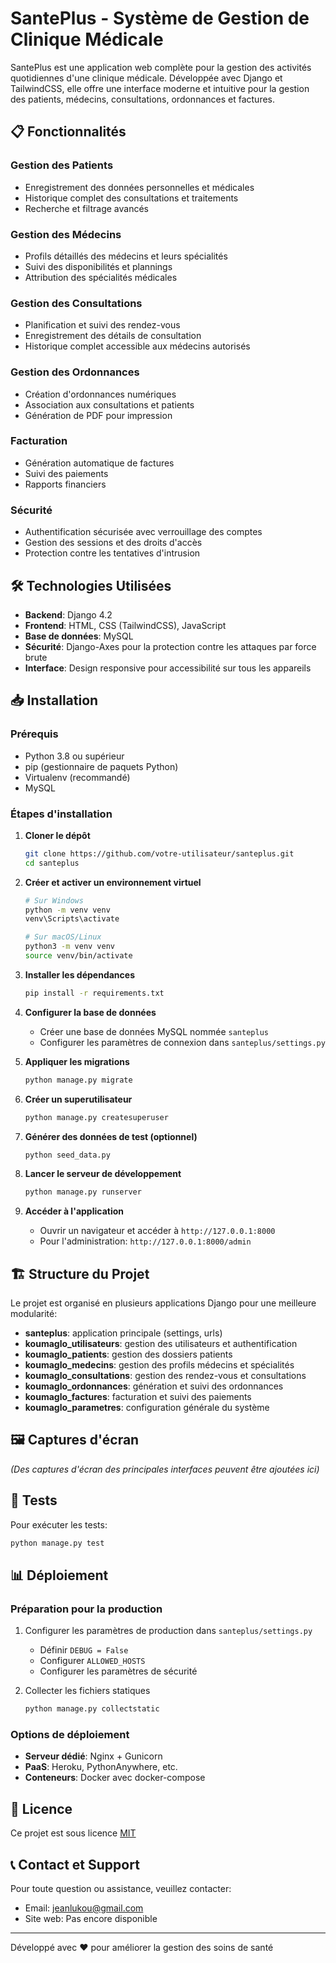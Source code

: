 # SantePlus - Système de Gestion de Clinique Médicale

SantePlus est une application web complète pour la gestion des activités quotidiennes d'une clinique médicale. Développée avec Django et TailwindCSS, elle offre une interface moderne et intuitive pour la gestion des patients, médecins, consultations, ordonnances et factures.

## 📋 Fonctionnalités

### Gestion des Patients
- Enregistrement des données personnelles et médicales
- Historique complet des consultations et traitements
- Recherche et filtrage avancés

### Gestion des Médecins
- Profils détaillés des médecins et leurs spécialités
- Suivi des disponibilités et plannings
- Attribution des spécialités médicales

### Gestion des Consultations
- Planification et suivi des rendez-vous
- Enregistrement des détails de consultation
- Historique complet accessible aux médecins autorisés

### Gestion des Ordonnances
- Création d'ordonnances numériques
- Association aux consultations et patients
- Génération de PDF pour impression

### Facturation
- Génération automatique de factures
- Suivi des paiements
- Rapports financiers

### Sécurité
- Authentification sécurisée avec verrouillage des comptes
- Gestion des sessions et des droits d'accès
- Protection contre les tentatives d'intrusion

## 🛠️ Technologies Utilisées

- **Backend**: Django 4.2
- **Frontend**: HTML, CSS (TailwindCSS), JavaScript
- **Base de données**: MySQL
- **Sécurité**: Django-Axes pour la protection contre les attaques par force brute
- **Interface**: Design responsive pour accessibilité sur tous les appareils

## 📥 Installation

### Prérequis
- Python 3.8 ou supérieur
- pip (gestionnaire de paquets Python)
- Virtualenv (recommandé)
- MySQL

### Étapes d'installation

1. **Cloner le dépôt**
   ```bash
   git clone https://github.com/votre-utilisateur/santeplus.git
   cd santeplus
   ```

2. **Créer et activer un environnement virtuel**
   ```bash
   # Sur Windows
   python -m venv venv
   venv\Scripts\activate

   # Sur macOS/Linux
   python3 -m venv venv
   source venv/bin/activate
   ```

3. **Installer les dépendances**
   ```bash
   pip install -r requirements.txt
   ```

4. **Configurer la base de données**
   - Créer une base de données MySQL nommée `santeplus`
   - Configurer les paramètres de connexion dans `santeplus/settings.py`

5. **Appliquer les migrations**
   ```bash
   python manage.py migrate
   ```

6. **Créer un superutilisateur**
   ```bash
   python manage.py createsuperuser
   ```

7. **Générer des données de test (optionnel)**
   ```bash
   python seed_data.py
   ```

8. **Lancer le serveur de développement**
   ```bash
   python manage.py runserver
   ```

9. **Accéder à l'application**
   - Ouvrir un navigateur et accéder à `http://127.0.0.1:8000`
   - Pour l'administration: `http://127.0.0.1:8000/admin`

## 🏗️ Structure du Projet

Le projet est organisé en plusieurs applications Django pour une meilleure modularité:

- **santeplus**: application principale (settings, urls)
- **koumaglo_utilisateurs**: gestion des utilisateurs et authentification
- **koumaglo_patients**: gestion des dossiers patients
- **koumaglo_medecins**: gestion des profils médecins et spécialités
- **koumaglo_consultations**: gestion des rendez-vous et consultations
- **koumaglo_ordonnances**: génération et suivi des ordonnances
- **koumaglo_factures**: facturation et suivi des paiements
- **koumaglo_parametres**: configuration générale du système

## 🖼️ Captures d'écran

*(Des captures d'écran des principales interfaces peuvent être ajoutées ici)*

## 🧪 Tests

Pour exécuter les tests:

```bash
python manage.py test
```

## 📊 Déploiement

### Préparation pour la production

1. Configurer les paramètres de production dans `santeplus/settings.py`
   - Définir `DEBUG = False`
   - Configurer `ALLOWED_HOSTS`
   - Configurer les paramètres de sécurité

2. Collecter les fichiers statiques
   ```bash
   python manage.py collectstatic
   ```

### Options de déploiement

- **Serveur dédié**: Nginx + Gunicorn
- **PaaS**: Heroku, PythonAnywhere, etc.
- **Conteneurs**: Docker avec docker-compose

## 📝 Licence

Ce projet est sous licence [MIT](LICENSE)

## 📞 Contact et Support

Pour toute question ou assistance, veuillez contacter:
- Email: jeanlukou@gmail.com
- Site web: Pas encore disponible

---

Développé avec ❤️ pour améliorer la gestion des soins de santé 